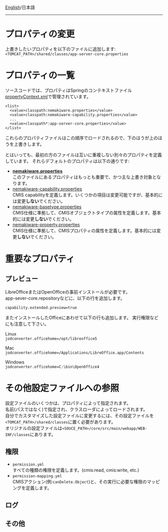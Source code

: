 [English](https://github.com/aegif/NemakiWare/wiki/Configuration%28Repository%29:-Property)/日本語 
***
# プロパティの変更
上書きしたいプロパティを以下のファイルに追加します:  
`<TOMCAT_PATH>/shared/classes/app-server-core.properties`

# プロパティの一覧
ソースコードでは、プロパティはSpringのコンテキストファイル[propertyContext.xml](https://github.com/aegif/NemakiWare/blob/master/core/src/main/webapp/WEB-INF/classes/propertyContext.xml)で管理されています。   

```
<list>
  <value>classpath:nemakiware.properties</value>
  <value>classpath:nemakiware-capability.properties</value>
  ...
  <value>classpath*:app-server-core.properties</value>
</list>
```
これらのプロパティファイルはこの順序でロードされるので、下のほうが上のほうを上書きします。  

とはいっても、最初の方のファイルは互いに重複しない別々のプロパティを定義しています。
それらデフォルトのプロパティは以下の通りです:
- [**nemakiware.properties**](https://github.com/aegif/NemakiWare/blob/master/core/src/main/webapp/WEB-INF/classes/nemakiware.properties)  
  このファイルにあるプロパティはもっとも重要で、かつ主な上書き対象となります。  
- [nemakiware-capability.properties](https://github.com/aegif/NemakiWare/blob/master/core/src/main/webapp/WEB-INF/classes/nemakiware-capability.properties)  
  CMIS capabilityを定義します。いくつかの項目は変更可能ですが、基本的には変更**しない**でください。  
- [nemakiware-basetype.properties](https://github.com/aegif/NemakiWare/blob/master/core/src/main/webapp/WEB-INF/classes/nemakiware-basetype.properties)  
  CMIS仕様に準拠して、CMISオブジェクトタイプの属性を定義します。基本的には変更**しない**でください。  
- [nemakiware-property.properties](https://github.com/aegif/NemakiWare/blob/master/core/src/main/webapp/WEB-INF/classes/nemakiware-property.properties)  
    CMIS仕様に準拠して、CMISプロパティの属性を定義します。基本的には変更**しない**でください。  

# 重要なプロパティ
## プレビュー
LibreOfficeまたはOpenOfficeの事前インストールが必要です。  
app-sever-core.repositoryなどに、以下の行を追加します。

`capability.extended.preview=true`  

またインストールしたOfficeにあわせて以下の行も追加します。
実行権限などにも注意して下さい。

Linux  
`jodconverter.officehome=/opt/libreoffice5`  

Mac    
`jodconverter.officehome=/Applications/LibreOffice.app/Contents`  

Windows  
`jodconverter.officehome=C:\bin\OpenOffice4`

# その他設定ファイルへの参照
設定ファイルのいくつかは、プロパティによって指定されます。  
名前(パスではなく)で指定され、クラスローダによってロードされます。  
自分でカスタマイズした設定ファイルに変更するには、その設定ファイルを`<TOMCAT_PATH>/shared/classes`に置く必要があります。  
オリジナルの設定ファイルは`<SOUCE_PATH>/core/src/main/webapp/WEB-INF/classes`にあります。  
## 権限
- `permission.yml`  
  すべての種類の権限を定義します。(cmis:read, cmis:write, etc.)  
- `permission-mapping.yml`  
  CMISアクション(例:`canDelete.Object`)と、その実行に必要な権限のマッピングを定義します。
  
## ログ

## その他